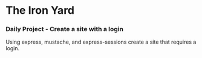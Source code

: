 # The Iron Yard 
### Daily Project - Create a site with a login

Using express, mustache, and express-sessions create a site that requires a login.


